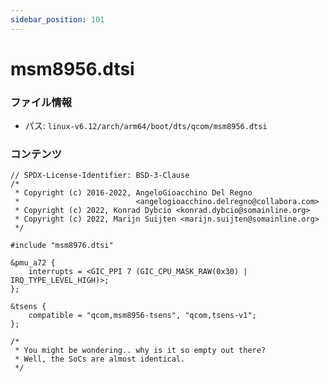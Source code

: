 ```yaml
---
sidebar_position: 101
---
```

# msm8956.dtsi

### ファイル情報

- パス: `linux-v6.12/arch/arm64/boot/dts/qcom/msm8956.dtsi`

### コンテンツ

```dtsi
// SPDX-License-Identifier: BSD-3-Clause
/*
 * Copyright (c) 2016-2022, AngeloGioacchino Del Regno
 *                          <angelogioacchino.delregno@collabora.com>
 * Copyright (c) 2022, Konrad Dybcio <konrad.dybcio@somainline.org>
 * Copyright (c) 2022, Marijn Suijten <marijn.suijten@somainline.org>
 */

#include "msm8976.dtsi"

&pmu_a72 {
	interrupts = <GIC_PPI 7 (GIC_CPU_MASK_RAW(0x30) | IRQ_TYPE_LEVEL_HIGH)>;
};

&tsens {
	compatible = "qcom,msm8956-tsens", "qcom,tsens-v1";
};

/*
 * You might be wondering.. why is it so empty out there?
 * Well, the SoCs are almost identical.
 */

```
